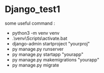 # Django_test1


some useful command :

- python3 -m venv venv
- .\venv\Scripts\activate.bat
- django-admin startproject "yourproj"
- py manage.py runserver
- py manage.py startapp "yourapp"
- py manage.py makemigrations "yourapp"
- py manage.py migrate

